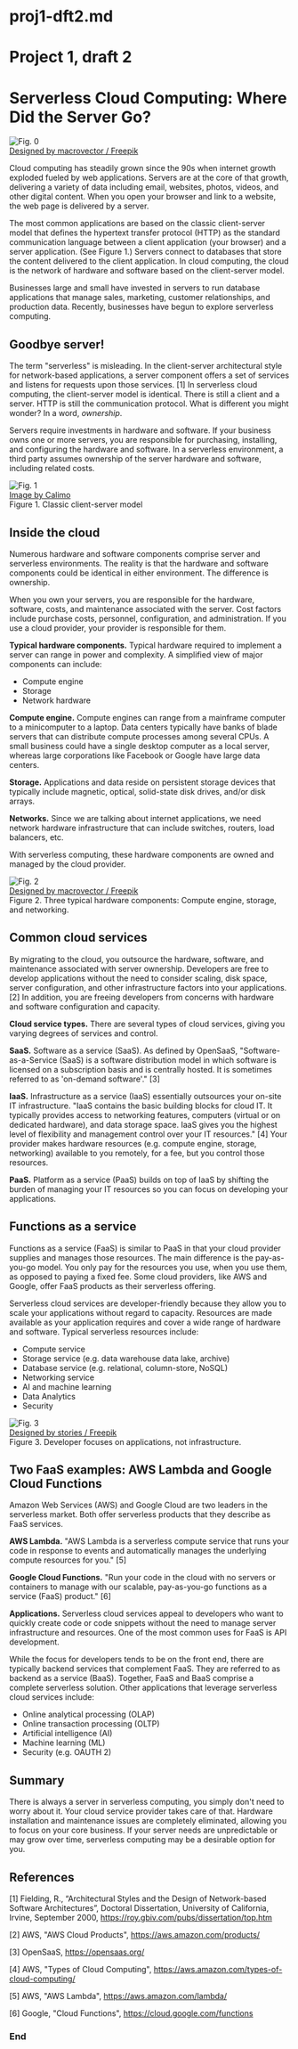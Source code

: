 # proj1-dft2.md  


# Project 1, draft 2  

# Serverless Cloud Computing: Where Did the Server Go?  

![Fig. 0](images/IsoDataCtr.png)  
<a href="http://www.freepik.com">Designed by macrovector / Freepik</a>  

Cloud computing has steadily grown since the 90s when internet growth exploded fueled by web applications. Servers are at the core of that growth, delivering a variety of data including email, websites, photos, videos, and other digital content. When you open your browser and link to a website, the web page is delivered by a server.  

The most common applications are based on the classic client-server model that defines the hypertext transfer protocol (HTTP) as the standard communication language between a client application (your browser) and a server application. (See Figure 1.) Servers connect to databases that store the content delivered to the client application. In cloud computing, the cloud is the network of hardware and software based on the client-server model.  

Businesses large and small have invested in servers to run database applications that manage sales, marketing, customer relationships, and production data. Recently, businesses have begun to explore serverless computing.  

## Goodbye server!  

The term "serverless" is misleading. In the client-server architectural style for network-based applications, a server component offers a set of services and listens for requests upon those services. [1] In serverless cloud computing, the client-server model is identical. There is still a client and a server. HTTP is still the communication protocol. What is different you might wonder? In a word, *ownership*.  

Servers require investments in hardware and software. If your business owns one or more servers, you are responsible for purchasing, installing, and configuring the hardware and software. In a serverless environment, a third party assumes ownership of the server hardware and software, including related costs.  

![Fig. 1](images/fig1-x5inch.png)  
[Image by Calimo](https://commons.wikimedia.org/wiki/User:Calimo)  
Figure 1. Classic client-server model  

## Inside the cloud  

Numerous hardware and software components comprise server and serverless environments. The reality is that the hardware and software components could be identical in either environment. The difference is ownership.  

When you own your servers, you are responsible for the hardware, software, costs, and maintenance associated with the server. Cost factors include purchase costs, personnel, configuration, and administration. If you use a cloud provider, your provider is responsible for them.  

**Typical hardware components.** Typical hardware required to implement a server can range in power and complexity. A simplified view of major components can include:  

* Compute engine  
* Storage  
* Network hardware  

**Compute engine.** Compute engines can range from a mainframe computer to a minicomputer to a laptop.  Data centers typically have banks of blade servers that can distribute compute processes among several CPUs. A small business could have a single desktop computer as a local server, whereas large corporations like Facebook or Google have large data centers.  

**Storage.** Applications and data reside on persistent storage devices that typically include magnetic, optical, solid-state disk drives, and/or disk arrays.  

**Networks.** Since we are talking about internet applications, we need network hardware infrastructure that can include switches, routers, load balancers, etc.  

With serverless computing, these hardware components are owned and managed by the cloud provider.  

![Fig. 2](images/fig2-5inch.png)  
<a href="http://www.freepik.com">Designed by macrovector / Freepik</a>  
Figure 2. Three typical hardware components: Compute engine, storage, and networking.  

## Common cloud services  

By migrating to the cloud, you outsource the hardware, software, and maintenance associated with server ownership. Developers are free to develop applications without the need to consider scaling, disk space, server configuration, and other infrastructure factors into your applications. [2] In addition, you are freeing developers from concerns with hardware and software configuration and capacity.  

**Cloud service types.** There are several types of cloud services, giving you varying degrees of services and control.

**SaaS.** Software as a service (SaaS). As defined by OpenSaaS, "Software-as-a-Service (SaaS) is a software distribution model in which software is licensed on a subscription basis and is centrally hosted. It is sometimes referred to as 'on-demand software'." [3]  

**IaaS.** Infrastructure as a service (IaaS) essentially outsources your on-site IT infrastructure. "IaaS contains the basic building blocks for cloud IT. It typically provides access to networking features, computers (virtual or on dedicated hardware), and data storage space. IaaS gives you the highest level of flexibility and management control over your IT resources." [4] Your provider makes hardware resources (e.g. compute engine, storage, networking) available to you remotely, for a fee, but you control those resources.  

**PaaS.** Platform as a service (PaaS) builds on top of IaaS by shifting the burden of managing your IT resources so you can focus on developing your applications.

## Functions as a service  

Functions as a service (FaaS) is similar to PaaS in that your cloud provider supplies and manages those resources. The main difference is the pay-as-you-go model. You only pay for the resources you use, when you use them, as opposed to paying a fixed fee. Some cloud providers, like AWS and Google, offer FaaS products as their serverless offering.  

Serverless cloud services are developer-friendly because they allow you to scale your applications without regard to capacity. Resources are made available as your application requires and cover a wide range of hardware and software. Typical serverless resources include: 

* Compute service  
* Storage service (e.g. data warehouse data lake, archive)  
* Database service (e.g. relational, column-store, NoSQL)  
* Networking service  
* AI and machine learning  
* Data Analytics  
* Security  

![Fig. 3](images/fig3-5inch.png)  
<a href="http://www.freepik.com">Designed by stories / Freepik</a>  
Figure 3. Developer focuses on applications, not infrastructure.  

## Two FaaS examples: AWS Lambda and Google Cloud Functions  

Amazon Web Services (AWS) and Google Cloud are two leaders in the serverless market. Both offer serverless products that they describe as FaaS services.  

**AWS Lambda.** "AWS Lambda is a serverless compute service that runs your code in response to events and automatically manages the underlying compute resources for you." [5]  

**Google Cloud Functions.** "Run your code in the cloud with no servers or containers to manage with our scalable, pay-as-you-go functions as a service (FaaS) product." [6]  

**Applications.** Serverless cloud services appeal to developers who want to quickly create code or code snippets without the need to manage server infrastructure and resources. One of the most common uses for FaaS is API development.  

While the focus for developers tends to be on the front end, there are typically backend services that complement FaaS. They are referred to as backend as a service (BaaS). Together, FaaS and BaaS comprise a complete serverless solution. Other applications that leverage serverless cloud services include:  

* Online analytical processing (OLAP)  
* Online transaction processing (OLTP)  
* Artificial intelligence (AI)  
* Machine learning (ML)  
* Security (e.g. OAUTH 2)  

## Summary  

There is always a server in serverless computing, you simply don't need to worry about it. Your cloud service provider takes care of that. Hardware installation and maintenance issues are completely eliminated, allowing you to focus on your core business. If your server needs are unpredictable or may grow over time, serverless computing may be a desirable option for you.  

## References  

[1] Fielding, R., “Architectural Styles and the Design of Network-based Software Architectures”, Doctoral Dissertation, University of California, Irvine, September 2000, https://roy.gbiv.com/pubs/dissertation/top.htm  

[2] AWS, "AWS Cloud Products", https://aws.amazon.com/products/  

[3] OpenSaaS, https://opensaas.org/  

[4] AWS, "Types of Cloud Computing", https://aws.amazon.com/types-of-cloud-computing/  

[5] AWS, "AWS Lambda", https://aws.amazon.com/lambda/  

[6] Google, "Cloud Functions", https://cloud.google.com/functions  


### End 